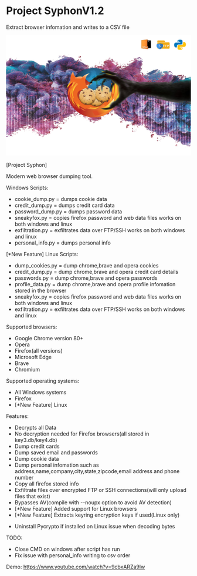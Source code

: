 # Project SyphonV1.2
Extract browser infomation and writes to a CSV file

<img src="https://raw.githubusercontent.com/darkseid-security/ProjectSyphon/main/img/theft.jpg">

[Project Syphon]

Modern web browser dumping tool.

Windows Scripts:
- cookie_dump.py = dumps cookie data
- credit_dump.py = dumps credit card data
- password_dump.py = dumps password data
- sneakyfox.py = copies firefox password and web data files works on both windows and linux
- exfiltration.py = exfiltrates data over FTP/SSH works on both windows and linux
- personal_info.py = dumps personal info

[*New Feature] Linux Scripts:
- dump_cookies.py = dump chrome,brave and opera cookies
- credit_dump.py = dump chrome,brave and opera credit card details
- passwords.py = dump chrome,brave and opera passwords
- profile_data.py = dump chrome,brave and opera profile infomation stored in the browser
- sneakyfox.py = copies firefox password and web data files works on both windows and linux
- exfiltration.py = exfiltrates data over FTP/SSH works on both windows and linux

Supported browsers:
- Google Chrome version 80+
- Opera
- Firefox(all versions)
- Microsoft Edge
- Brave
- Chromium

Supported operating systems:
- All Windows systems
- Firefox
- [*New Feature] Linux

Features:
- Decrypts all Data
- No decryption needed for Firefox browsers(all stored in key3.db/key4.db)
- Dump credit cards
- Dump saved email and passwords
- Dump cookie data
- Dump personal infomation such as address,name,company,city,state,zipcode,email address and phone number
- Copy all firefox stored info
- Exfiltrate files over encrypted FTP or SSH connections(will only upload files that exist)
- Bypasses AV(compile with --noupx option to avoid AV detection)
- [*New Feature] Added support for Linux browsers
- [*New Feature] Extracts keyring encryption keys if used(Linux only)

* Uninstall Pycrypto if installed on Linux issue when decoding bytes

TODO:
- Close CMD on windows after script has run
- Fix issue with personal_info writing to csv order

Demo:
https://www.youtube.com/watch?v=9cbxARZa9lw
